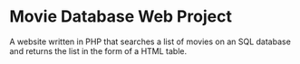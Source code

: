 # Movie Database Web Project

A website written in PHP that searches a list of movies on an SQL database and returns the list in the form of a HTML table.